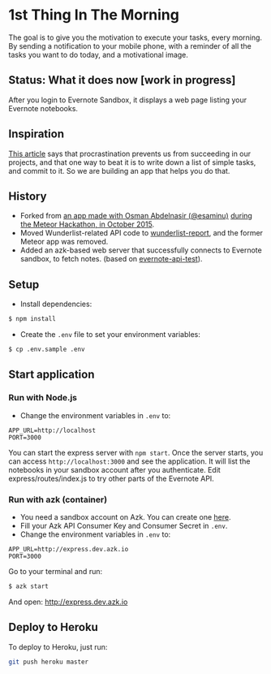 # 1st Thing In The Morning

The goal is to give you the motivation to execute your tasks, every morning.
By sending a notification to your mobile phone, with a reminder of all the tasks you want to do today, and a motivational image.

## Status: What it does now [work in progress]

After you login to Evernote Sandbox, it displays a web page listing your Evernote notebooks. 

## Inspiration

[This article](http://productivityhacks.org/overcoming-procrastination/) says that procrastination prevents us from succeeding in our projects, and that one way to beat it is to write down a list of simple tasks, and commit to it. So we are building an app that helps you do that.

## History

- Forked from [an app made with Osman Abdelnasir (@esaminu)](https://github.com/AsianMeteorites/1st-thing) [during the Meteor Hackathon, in October 2015](http://devpost.com/software/1st-thing-in-the-morning).
- Moved Wunderlist-related API code to [wunderlist-report](https://github.com/adrienjoly/wunderlist-report), and the former Meteor app was removed.
- Added an azk-based web server that successfully connects to Evernote sandbox, to fetch notes. (based on [evernote-api-test](https://github.com/adrienjoly/evernote-api-test)).

## Setup

- Install dependencies:

```sh
$ npm install
```

- Create the `.env` file to set your environment variables:

```sh
$ cp .env.sample .env
```

## Start application

### Run with Node.js

- Change the environment variables in `.env` to:

```
APP_URL=http://localhost
PORT=3000
```

You can start the express server with `npm start`.  Once the server starts, you can access `http://localhost:3000` and see the application. It will list the notebooks in your sandbox account after you authenticate. Edit express/routes/index.js to try other parts of the Evernote API.

### Run with azk (container)

- You need a sandbox account on Azk.  You can create one [here](https://sandbox.evernote.com/Registration.action).
- Fill your Azk API Consumer Key and Consumer Secret in `.env`.
- Change the environment variables in `.env` to:

```
APP_URL=http://express.dev.azk.io
PORT=3000
```

Go to your terminal and run:

```sh
$ azk start
```

And open: http://express.dev.azk.io


## Deploy to Heroku

To deploy to Heroku, just run:

```sh
git push heroku master
```
